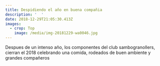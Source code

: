 ```yaml
---
title: Despidiendo el año en buena compañia
description: '  '
date: 2018-12-29T21:05:30.413Z
images:
  - crop: Top
    image: /media/img-20181229-wa0046.jpg
---
```

Despues de un intenso año, los componentes del club sambogranollers, cierran el  2018 celebrando una comida, rodeados de buen ambiente y grandes compañeros
